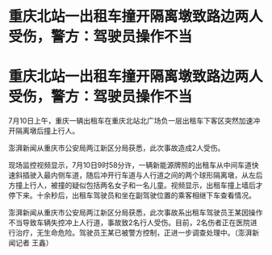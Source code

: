 # 重庆北站一出租车撞开隔离墩致路边两人受伤，警方：驾驶员操作不当

# 重庆北站一出租车撞开隔离墩致路边两人受伤，警方：驾驶员操作不当

7月10日上午，重庆一辆出租车在重庆北站北广场负一层出租车下客区突然加速冲开隔离墩后撞上行人。

澎湃新闻从重庆市公安局两江新区分局获悉，此次事故造成2人受伤。

现场监控视频显示，7月10日9时58分许，一辆新能源牌照的出租车从中间车道快速斜插驶入最内侧车道，随后冲开行车道与人行道之间的两个球形隔离墩，从左后方撞上行人，被撞的疑似包括两名女子和一名儿童。视频显示，出租车撞上墙后才停下来。十余秒后，出租车驾驶员和坐在副驾驶位置的乘客相继下车查看情况。

澎湃新闻从重庆市公安局两江新区分局获悉，此次事故系出租车驾驶员王某因操作不当导致车辆失控冲上人行道，事故致2名行人受伤。目前，2名伤者正在医院进行治疗，无生命危险。驾驶员王某已被警方控制，正进一步调查处理中。（澎湃新闻记者
王鑫）

